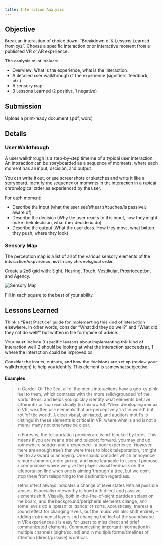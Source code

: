 ```yaml
---
title: Interaction Analysis
---
```


## Objective
Break an interaction of choice down, “Breakdown of & Lessons Learned from xyz”. Choose a specific interaction or or interactive moment from a published VR or AR experience.

The analysis must include:
-	Overview: What is the experience, what is the interaction.
-	A detailed user walkthrough of the experience (signifiers, feedback, etc.)
-	A sensory map
-	3 Lessons Learned (2 positive, 1 negative)

## Submission
Upload a print-ready document (.pdf, word)

## Details
### User Walkthrough
A user walkthrough is a step-by-step timeline of a typical user interaction. An interaction can be storyboarded as a sequence of moments, where each moment has an input, decision, and output.

You can write it out, or use screenshots or sketches and write it like a storyboard.
Identify the sequence of moments in the interaction in a typical chronological order as experienced by the user.

For each moment:
- Describe the input (what the user see’s/hear’s/touches/is passively aware of)
- Describe the decision (Why the user reacts to this input, how they might make their decision, what they decide to do)
- Describe the output (What the user does. How they move, what button they push, where they look)

### Sensory Map
The perception map is a list of all of the various sensory elements of the interaction/experience, not in any chronological order.

Create a 2x6 grid with: Sight, Hearing, Touch, Vestibular, Proprioception, and Agency.

![Sensory Map](/assignentinfo/sensorymap.png)

Fill in each square to the best of your ability.

## Lessons Learned
Think a “Best Practice” guide for implementing this kind of interaction elsewhere. In other words, consider “What did they do well?” and  “What did they not do well?” but written in the form/tone of advice.

Your must include 3 specific lessons about implementing this kind of interaction well. 2 should be looking at what the interaction succeeds at, 1 where the interaction could be improved on.

Consider the inputs, outputs, and how the decisions are set up (review your walkthrough) to help you identify. This element is somewhat subjective.

#### Examples
> In Garden Of The Sea, all of the menu interactions have a goo-ey pink feel to them, which contrasts with the more solid/grounded ‘of the world’ items, and helps you quickly identify what elements behave differently or ‘non realistically (in this world). When developing menus in VR, we often use elements that are perceptively ‘in the world’, but not ‘of the world’. A clear visual, animated, and auditory motif’s to distinguish these elements is critical in VR, where what is and is not a ‘menu’ many not otherwise be clear.


> In Forestry, the teleportation preview arc is not blocked by trees. This means if you are near a tree and teleport forward, you may end up somewhere sudden and unexpected – a poor experience. However, there are enough tree’s that were trees to block teleportation, it might feel to awkward or annoying. One should consider which annoyance is more common, more jarring, and more learnable to users. I propose a compromise where we give the player visual feedback on the teleportation line when one is aiming ‘through’ a tree, but we don’t stop them from teleporting to the destination regardless.


> Tetris Effect always indicates a change of level states with all possible senses. Especially noteworthy is how both direct and passive elements shift. Visually, both in-the-line-of-sight particles splash on the board, and the background/peripheral elements change, and some levels do a ‘splash’ or ‘dance’ of sorts. Acoustically, there is a sound effect for changing levels, but the music will also shift entirely – adding instrumental layers and changing the feel of the soundscape. In VR experiences it is easy for users to miss direct and brief communicated elements. Communicating important information in multiple channels (sight/sound) and in multiple forms/timelines of attention (direct/passive) is critical.
